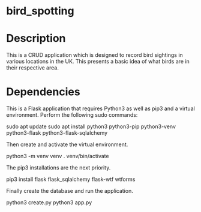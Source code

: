 # bird_spotting

# Description
This is a CRUD application which is designed to record bird sightings in various locations in the UK. This presents a basic idea of what birds are in their respective area.

# Dependencies
This is a Flask application that requires Python3 as well as pip3 and a virtual environment. Perform the following sudo commands:

sudo apt update
sudo apt install python3 python3-pip python3-venv python3-flask python3-flask-sqlalchemy

Then create and activate the virtual environment.

python3 -m venv venv
. venv/bin/activate

The pip3 installations are the next priority.

pip3 install flask flask_sqlalchemy flask-wtf wtforms

Finally create the database and run the application.

python3 create.py
python3 app.py
